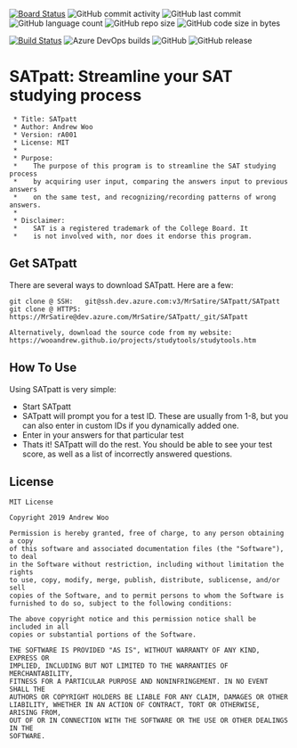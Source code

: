 [![Board Status](https://dev.azure.com/MrSatire/d2730864-d8bc-4455-85f1-0386a92cfbf6/b43272dd-ca19-42fd-bf69-abdba451b231/_apis/work/boardbadge/bac551b6-ee0a-46de-af8d-a04a70817766)](https://dev.azure.com/MrSatire/d2730864-d8bc-4455-85f1-0386a92cfbf6/_boards/board/t/b43272dd-ca19-42fd-bf69-abdba451b231/Microsoft.FeatureCategory)
![GitHub commit activity](https://img.shields.io/github/commit-activity/m/wooandrew/SATpatt.svg)
![GitHub last commit](https://img.shields.io/github/last-commit/wooandrew/SATpatt.svg)
![GitHub language count](https://img.shields.io/github/languages/count/wooandrew/SATpatt.svg)
![GitHub repo size](https://img.shields.io/github/repo-size/wooandrew/SATpatt.svg)
![GitHub code size in bytes](https://img.shields.io/github/languages/code-size/wooandrew/SATpatt.svg)
<!-- Related to Build/Release -->
[![Build Status](https://dev.azure.com/MrSatire/SATpatt/_apis/build/status/SATpatt?branchName=master)](https://dev.azure.com/MrSatire/SATpatt/_build/latest?definitionId=7&branchName=master)
![Azure DevOps builds](https://img.shields.io/azure-devops/build/MrSatire/d2730864-d8bc-4455-85f1-0386a92cfbf6/7.svg)
![GitHub](https://img.shields.io/github/license/wooandrew/SATpatt.svg)
![GitHub release](https://img.shields.io/github/release/wooandrew/SATpatt.svg)


# SATpatt: Streamline your SAT studying process
```
 * Title: SATpatt
 * Author: Andrew Woo
 * Version: rA001
 * License: MIT
 *
 * Purpose:
 *    The purpose of this program is to streamline the SAT studying process
 *    by acquiring user input, comparing the answers input to previous answers
 *    on the same test, and recognizing/recording patterns of wrong answers.
 *
 * Disclaimer:
 *    SAT is a registered trademark of the College Board. It
 *    is not involved with, nor does it endorse this program.
```
## Get SATpatt
There are several ways to download SATpatt. Here are a few:

~~~
git clone @ SSH:   git@ssh.dev.azure.com:v3/MrSatire/SATpatt/SATpatt
git clone @ HTTPS: https://MrSatire@dev.azure.com/MrSatire/SATpatt/_git/SATpatt

Alternatively, download the source code from my website:
https://wooandrew.github.io/projects/studytools/studytools.htm
~~~

## How To Use
Using SATpatt is very simple:
* Start SATpatt
* SATpatt will prompt you for a test ID. These are usually from 1-8, but you can also enter in custom IDs if you dynamically added one.
* Enter in your answers for that particular test
* Thats it! SATpatt will do the rest. You should be able to see your test score, as well as a list of incorrectly answered questions.

## License
```
MIT License

Copyright 2019 Andrew Woo

Permission is hereby granted, free of charge, to any person obtaining a copy 
of this software and associated documentation files (the "Software"), to deal 
in the Software without restriction, including without limitation the rights 
to use, copy, modify, merge, publish, distribute, sublicense, and/or sell 
copies of the Software, and to permit persons to whom the Software is 
furnished to do so, subject to the following conditions:

The above copyright notice and this permission notice shall be included in all 
copies or substantial portions of the Software.

THE SOFTWARE IS PROVIDED "AS IS", WITHOUT WARRANTY OF ANY KIND, EXPRESS OR 
IMPLIED, INCLUDING BUT NOT LIMITED TO THE WARRANTIES OF MERCHANTABILITY, 
FITNESS FOR A PARTICULAR PURPOSE AND NONINFRINGEMENT. IN NO EVENT SHALL THE 
AUTHORS OR COPYRIGHT HOLDERS BE LIABLE FOR ANY CLAIM, DAMAGES OR OTHER 
LIABILITY, WHETHER IN AN ACTION OF CONTRACT, TORT OR OTHERWISE, ARISING FROM, 
OUT OF OR IN CONNECTION WITH THE SOFTWARE OR THE USE OR OTHER DEALINGS IN THE 
SOFTWARE.
```
